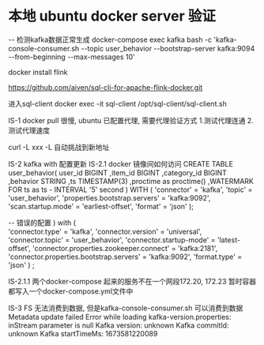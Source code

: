 
# 本地 ubuntu docker server 验证


-- 检测kafka数据正常生成
docker-compose exec kafka bash -c 'kafka-console-consumer.sh --topic user_behavior --bootstrap-server kafka:9094 --from-beginning --max-messages 10'


docker install flink

https://github.com/aiven/sql-cli-for-apache-flink-docker.git

进入sql-client
docker exec -it sql-client /opt/sql-client/sql-client.sh


IS-1 docker pull 很慢, ubuntu 已配置代理, 需要代理验证方式
1.测试代理连通
2.测试代理速度

curl -L xxx 
-L 自动挑战到新地址


IS-2 kafka with 配置更新
IS-2.1 docker 镜像间如何访问
CREATE TABLE user_behavior(
    user_id BIGINT
    ,item_id BIGINT
    ,category_id BIGINT
    ,behavior STRING
    ,ts TIMESTAMP(3) 
    ,proctime as proctime()
    ,WATERMARK FOR ts as ts - INTERVAL '5' second
) WITH (
  'connector' = 'kafka',
  'topic' = 'user_behavior',
  'properties.bootstrap.servers' = 'kafka:9092',
  'scan.startup.mode' = 'earliest-offset',
  'format' = 'json'
);

-- 错误的配置
) with (    
    'connector.type' = 'kafka',
    'connector.version' = 'universal',
    'connector.topic' = 'user_behavior',
    'connector.startup-mode' = 'latest-offset',
    'connector.properties.zookeeper.connect' = 'kafka:2181',
    'connector.properties.bootstrap.servers' = 'kafka:9092',
    'format.type' = 'json'
)
;

IS-2.1.1 两个docker-compose 起来的服务不在一个网段172.20, 172.23
暂时容器都写入一个docker-compose.yml文件中

IS-3 FS 无法消费到数据, 但是kafka-console-consumer.sh 可以消费到数据
Metadata update failed
Error while loading kafka-version.properties: inStream parameter is null
Kafka version: unknown
Kafka commitId: unknown
Kafka startTimeMs: 1673581220089




